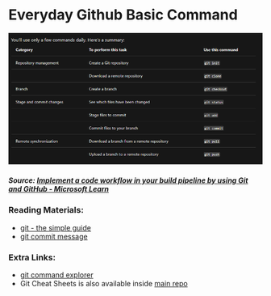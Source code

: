# Everyday Github Basic Command

![All you need to know about Github Command](../images/git_github.png 'Title')

##### Source: [Implement a code workflow in your build pipeline by using Git and GitHub - Microsoft Learn](https://docs.microsoft.com/en-us/learn/modules/implement-code-workflow/2-choose-a-code-flow-strategy)

### Reading Materials:

- [git - the simple guide](https://rogerdudler.github.io/git-guide/)
- [git commit message](http://karma-runner.github.io/1.0/dev/git-commit-msg.html)

### Extra Links:

- [git command explorer](https://gitexplorer.com/)
- Git Cheat Sheets is also available inside [main repo](../README.md)
